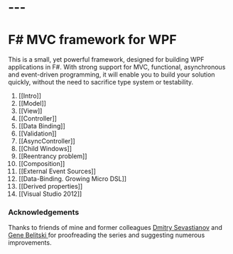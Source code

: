 # ---    
# F# MVC framework for WPF

This is a small, yet powerful framework, designed for building WPF applications in F#. With strong support for MVC, functional, asynchronous and event-driven programming, it will enable you to build your solution quickly, without the need to sacrifice type system or testability.

1. [[Intro]]
2. [[Model]]
3. [[View]]
3. [[Controller]]
4. [[Data Binding]]
5. [[Validation]]
6. [[AsyncController]]
7. [[Child Windows]]
8. [[Reentrancy problem]]
9. [[Composition]]
10. [[External Event Sources]]
12. [[Data-Binding. Growing Micro DSL]]
13. [[Derived properties]]
14. [[Visual Studio 2012]]

### Acknowledgements

Thanks to friends of mine and former colleagues [Dmitry Sevastianov](http://www.linkedin.com/in/sevastianov) and [Gene Belitski ](http://www.linkedin.com/in/genebelitski) for proofreading the series and suggesting numerous improvements.